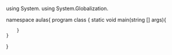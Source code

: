 using System.
using System.Globalization.

namespace aulas{
    program class {
        static void main(string [] args){
            
        }
    }
}